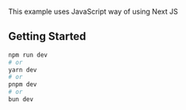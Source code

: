 This example uses JavaScript way of using Next JS

## Getting Started

```bash
npm run dev
# or
yarn dev
# or
pnpm dev
# or
bun dev
```